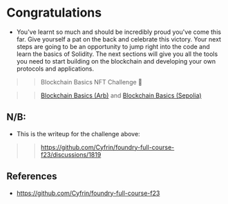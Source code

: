 # Congratulations

- You've learnt so much and should be incredibly proud you've come this far. Give yourself a pat on the back and celebrate this victory.
Your next steps are going to be an opportunity to jump right into the code and learn the basics of Solidity. The next sections will give you all the tools you need to start building on the blockchain and developing your own protocols and applications.

>> Blockchain Basics NFT Challenge 👀

>> [Blockchain Basics (Arb)](https://arbiscan.io/address/0x2e99A4CA9c85383ccB54769adB3837437e296479) and [Blockchain Basics (Sepolia)](https://sepolia.etherscan.io/address/0x25056312685339b49e1d1C5a0b72Ff9eff13AF77)

## N/B:
- This is the writeup for the challenge above:

>> https://github.com/Cyfrin/foundry-full-course-f23/discussions/1819

## References
- https://github.com/Cyfrin/foundry-full-course-f23
